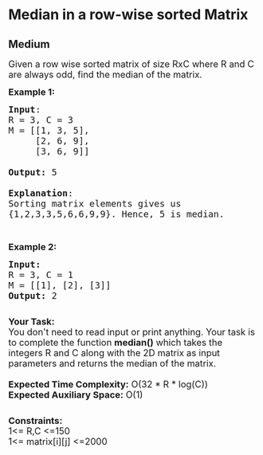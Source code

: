 # Median in a row-wise sorted Matrix
## Medium 
<div class="problem-statement" style="user-select: auto;">
                <p style="user-select: auto;"></p><p style="user-select: auto;"><span style="font-size: 18px; user-select: auto;">Given a row wise sorted matrix of size RxC where R and C are always odd,&nbsp;find the median of the matrix.</span></p>

<p style="user-select: auto;"><span style="font-size: 18px; user-select: auto;"><strong style="user-select: auto;">Example 1:</strong></span></p>

<pre style="user-select: auto;"><span style="font-size: 18px; user-select: auto;"><strong style="user-select: auto;">Input</strong>:
R = 3, C = 3
M = [[1, 3, 5], 
&nbsp;    [2, 6, 9], 
&nbsp;    [3, 6, 9]]

<strong style="user-select: auto;">Output:</strong>&nbsp;5

<strong style="user-select: auto;">Explanation</strong>:
Sorting matrix elements gives us 
{1,2,3,3,5,6,6,9,9}. Hence, 5 is median. 
</span></pre>

<p style="user-select: auto;">&nbsp;</p>

<p style="user-select: auto;"><span style="font-size: 18px; user-select: auto;"><strong style="user-select: auto;">Example 2:</strong></span></p>

<pre style="user-select: auto;"><span style="font-size: 18px; user-select: auto;"><strong style="user-select: auto;">Input:</strong>
R = 3, C = 1
M = [[1], [2], [3]]
<strong style="user-select: auto;">Output: </strong>2
</span></pre>

<p style="user-select: auto;"><br style="user-select: auto;">
<span style="font-size: 18px; user-select: auto;"><strong style="user-select: auto;">Your Task:&nbsp;&nbsp;</strong><br style="user-select: auto;">
You don't need to read input or print anything. Your task is to complete the function&nbsp;<strong style="user-select: auto;">median()</strong>&nbsp;which takes the integers&nbsp;R and&nbsp;C along with the&nbsp;2D&nbsp;matrix&nbsp;as input parameters and returns the median of the matrix.<br style="user-select: auto;">
<br style="user-select: auto;">
<strong style="user-select: auto;">Expected Time Complexity:</strong> O(32 * R * log(C))</span><br style="user-select: auto;">
<span style="font-size: 18px; user-select: auto;"><strong style="user-select: auto;">Expected Auxiliary Space:</strong> O(1)</span></p>

<p style="user-select: auto;"><br style="user-select: auto;">
<span style="font-size: 18px; user-select: auto;"><strong style="user-select: auto;">Constraints:</strong><br style="user-select: auto;">
1&lt;= R,C&nbsp;&lt;=150<br style="user-select: auto;">
1&lt;= matrix[i][j] &lt;=2000</span><br style="user-select: auto;">
<br style="user-select: auto;">
&nbsp;</p>
 <p style="user-select: auto;"></p>
            </div>